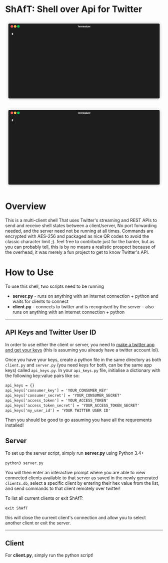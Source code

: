 # ShAfT: Shell over Api for Twitter

![](https://raw.githubusercontent.com/hichiaty/ShAfT/master/demo/server.gif)

![](https://raw.githubusercontent.com/hichiaty/ShAfT/master/demo/client.gif)

# Overview

This is a multi-client shell That uses Twitter's streaming and REST APIs to send and receive shell states between a client/server, No port forwarding needed, and the server need not be running at all times. Commands are encrypted with AES-256 and packaged as nice QR codes to avoid the classic character limit ;). feel free to contribute just for the banter, but as you can probably tell, this is by no means a realistic prospect because of the overhead, it was merely a fun project to get to know Twitter's API.


# How to Use

To use this shell, two scripts need to be running

* **server.py** - runs on anything with an internet connection + python and waits for clients to connect
* **client.py** - connects to twitter and is recognised by the server - also runs on anything with an internet connection + python
***
## API Keys and Twitter User ID
In order to use either the client or server, you need to [make a twitter app and get your keys](https://developer.twitter.com/) (this is assuming you already have a twitter account lol).

Once you have your keys, create a python file in the same directory as both `client.py` and `server.py` (you need keys for both, can be the same app keys) called `api_keys.py`. In your `api_keys.py` file, initialise a dictionary with the following key:value pairs like so:

```
api_keys = {}
api_keys['consumer_key'] = 'YOUR_CONSUMER_KEY'
api_keys['consumer_secret'] = 'YOUR_CONSUMER_SECRET'
api_keys['access_token'] = 'YOUR_ACCESS_TOKEN'
api_keys['access_token_secret'] = 'YOUR_ACCESS_TOKEN_SECRET'
api_keys['my_user_id'] = 'YOUR TWITTER USER ID'
```
Then you should be good to go assuming you have all the requrements installed!

## Server

To set up the server script, simply run **server.py** using Python 3.4+

`python3 server.py`

You will then enter an interactive prompt where you are able to view connected clients available to that server as saved in the newly generated `clients.db`, select a specific client by entering their hex value from the list, and send commands to that client remotely over twitter!

To list all current clients or exit ShAfT:

`exit ShAfT`

this will close the current client's connection and allow you to select another client or exit the server.
***

## Client

For **client.py**, simply run the python script!
